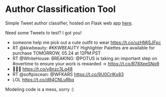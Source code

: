 # Author Classification Tool

Simple Tweet author classifier, hosted on Flask web app [here](https://campkels.pythonanywhere.com).

Need some Tweets to test? I got you!

* someone help me pick out a cute outfit to wear https://t.co/uzHMjSJFpc
* RT @kkwbeauty: #KKWBEAUTY Highlighter Palettes are available for purchase TOMORROW, 05.24 at 12PM PST  
* RT @WhiteHouse: BREAKING: @POTUS is taking an important step on #overtime to ensure your work is rewarded → https://t.co/R78XeeSNq9 
* 💜💜💜 https://t.co/y8nzc3Lq48 
* RT @softpiscean: @WFKARS https://t.co/9U0CrIKx83  
* LOL https://t.co/d94CNLuRbq

Modeling code is a mess, sorry :)
